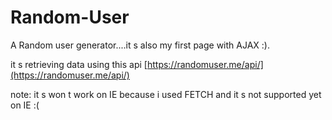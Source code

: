# Random-User
A Random user generator....it s also my first page with AJAX :).

it s retrieving data using this api [https://randomuser.me/api/](https://randomuser.me/api/)

note: it s won t work on IE because i used FETCH and it s not supported yet on IE :(
